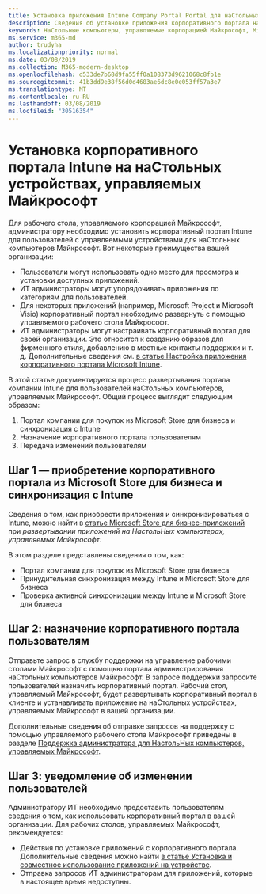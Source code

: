```yaml
---
title: Установка приложения Intune Company Portal Portal для наСтольных устройств
description: Сведения об установке приложения корпоративного портала на наСтольных устройствах, управляемых Майкрософт
keywords: НаСтольные компьютеры, управляемые корпорацией Майкрософт, Microsoft 365, корпоративный портал
ms.service: m365-md
author: trudyha
ms.localizationpriority: normal
ms.date: 03/08/2019
ms.collection: M365-modern-desktop
ms.openlocfilehash: d533de7b68d9fa55ff0a108373d9621068c8fb1e
ms.sourcegitcommit: 41b3dd9e38f56d0d4683ae6dc8e0e053ff57a3e7
ms.translationtype: MT
ms.contentlocale: ru-RU
ms.lasthandoff: 03/08/2019
ms.locfileid: "30516354"
---
```

# <a name="install-intune-company-portal-on-microsoft-managed-desktop-devices"></a>Установка корпоративного портала Intune на наСтольных устройствах, управляемых Майкрософт

Для рабочего стола, управляемого корпорацией Майкрософт, администратору необходимо установить корпоративный портал Intune для пользователей с управляемыми устройствами для наСтольных компьютеров Майкрософт. Вот некоторые преимущества вашей организации:
- Пользователи могут использовать одно место для просмотра и установки доступных приложений. 
- ИТ администраторы могут упорядочивать приложения по категориям для пользователей.  
- Для некоторых приложений (например, Microsoft Project и Microsoft Visio) корпоративный портал необходимо развернуть с помощью управляемого рабочего стола Майкрософт.
- ИТ администраторы могут настраивать корпоративный портал для своей организации. Это относится к созданию образов для фирменного стиля, добавлению в местные контакты поддержки и т. д. Дополнительные сведения см. [в статье Настройка приложения корпоративного портала Microsoft Intune](https://docs.microsoft.com/intune/company-portal-app).   

В этой статье документируется процесс развертывания портала компании Intune для пользователей наСтольных компьютеров, управляемых Майкрософт. Общий процесс выглядит следующим образом:
1. Портал компании для покупок из Microsoft Store для бизнеса и синхронизация с Intune
2. Назначение корпоративного портала пользователям
3. Передача изменений пользователям

## <a name="step-1---purchase-company-portal-from-microsoft-store-for-business-and-sync-with-intune"></a>Шаг 1 — приобретение корпоративного портала из Microsoft Store для бизнеса и синхронизация с Intune
Сведения о том, как приобрести приложения и синхронизироваться с Intune, можно найти в [статье Microsoft Store для бизнес-приложений](deploy-apps.md#msfb-apps) при *развертывании приложений на НастольНых компьютерах, управляемых Майкрософт*.

В этом разделе представлены сведения о том, как: 
- Портал компании для покупок из Microsoft Store для бизнеса 
- Принудительная синхронизация между Intune и Microsoft Store для бизнеса
- Проверка активной синхронизации между Intune и Microsoft Store для бизнеса 

## <a name="step-2---assign-company-portal-to-your-users"></a>Шаг 2: назначение корпоративного портала пользователям
Отправьте запрос в службу поддержки на управление рабочими столами Майкрософт с помощью портала администрирования наСтольных компьютеров Майкрософт. В запросе поддержки запросите пользователей назначить корпоративный портал. Рабочий стол, управляемый Майкрософт, будет развертывать корпоративный портал в клиенте и устанавливать приложение на наСтольных устройствах, управляемых Майкрософт в вашей организации.

Дополнительные сведения об отправке запросов на поддержку с помощью управляемого рабочего стола Майкрософт приведены в разделе [Поддержка администратора для НастольНых компьютеров, управляемых Майкрософт](../working-with-managed-desktop/admin-support.md).

## <a name="step-3---communicate-change-to-your-users"></a>Шаг 3: уведомление об изменении пользователей
Администратору ИТ необходимо предоставить пользователям сведения о том, как использовать корпоративный портал в вашей организации. Для рабочих столов, управляемых Майкрософт, рекомендуется:
- Действия по установке приложений с корпоративного портала. Дополнительные сведения можно найти [в статье Установка и совместное использование приложений на устройстве](https://docs.microsoft.com/intune-user-help/install-apps-cpapp-windows).
- Отправка запросов ИТ администраторам для приложений, которые в настоящее время недоступны.